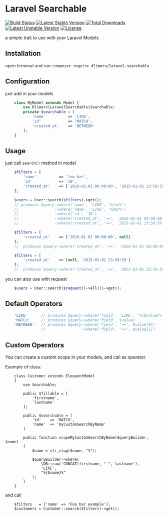 # Laravel Searchable
[![Build Status](https://travis-ci.org/dlimars/laravel-searchable.svg)](https://travis-ci.org/dlimars/laravel-searchable)
[![Latest Stable Version](https://poser.pugx.org/dlimars/laravel-searchable/v/stable)](https://packagist.org/packages/dlimars/laravel-searchable)
[![Total Downloads](https://poser.pugx.org/dlimars/laravel-searchable/downloads)](https://packagist.org/packages/dlimars/laravel-searchable)
[![Latest Unstable Version](https://poser.pugx.org/dlimars/laravel-searchable/v/unstable)](https://packagist.org/packages/dlimars/laravel-searchable)
[![License](https://poser.pugx.org/dlimars/laravel-searchable/license)](https://packagist.org/packages/dlimars/laravel-searchable)

a simple trait to use with your Laravel Models

## Installation
open terminal and run:
```composer require dlimars/laravel-searchable```

## Configuration
just add in your models
```php
    class MyModel extends Model {
        use Dlimars\LaravelSearchable\Searchable;
        private $searchable = [
            'name'          => 'LIKE',
            'id'            => 'MATCH',
            'created_at'    => 'BETWEEN'
        ];
    }
```

## Usage
just call ```search()``` method in model
```php
    $filters = [
        'name'          => 'foo bar',
        'id'            => '10',
        'created_at'    => ['2010-01-01 00:00:00', '2015-01-01 23:59:59']
    ];

    $users = User::search($filters)->get();
    // produces $query->where('name', 'LIKE', '%foo%')
    //                ->where('name', 'LIKE', '%bar%')
    //                ->where('id', '10')
    //                ->where('created_at', '>=', '2010-01-01 00:00:00')
    //                ->where('created_at', '<=', '2015-01-01 23:59:59')

    $filters = [
        'created_at'    => ['2010-01-01 00:00:00', null]
    ];
    //  produces $query->where('created_at', '>=', '2010-01-01 00:00:00')

    $filters = [
        'created_at'    => [null, '2015-01-01 23:59:59']
    ];
    //  produces $query->where('created_at', '<=', '2015-01-01 23:59:59')
```

you can also use with request
```php
    $users = User::search($request()->all())->get();
```

## Default Operators
```php
    'LIKE'      // produces $query->where('field', 'LIKE', '%{$value}%')
    'MATCH'     // produces $query->where('field', $value)
    'BETWEEN'   // produces $query->where('field', '>=', $value[0])
                //                ->where('field', '<=', $value[1])
```


## Custom Operators
You can create a custom scope in your models, and call as operator.

Example of class:

```
    class Customer extends EloquentModel
    {
        use Searchable;
        
        public $fillable = [
            'firstname',
            'lastname'
        ];
        
        public $searchable = [
            'id'    => 'MATCH',
            'name'  => 'myCustomSearchByName'
        ]
        
        public function scopeMyCustomSearchByName($queryBuilder, $name)
        {
            $name = str_slug($name, "%");
    
            $queryBuilder->where(
                \DB::raw('CONCAT(firstname, " ", lastname'),
                'LIKE',
                "%{$name}%"
            );
        }
    }
```

and call

```
    $filters   = ['name' => 'Foo bar example'];
    $customers = Customer::search($filters)->get();
```